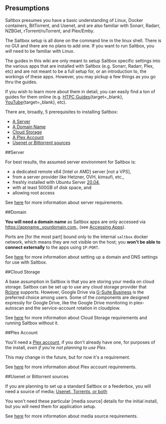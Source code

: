 ## Presumptions
Saltbox presumes you have a basic understanding of Linux, Docker containers, BitTorrent, and Usenet, and are also familiar with Sonarr, Radarr, NZBGet, rTorrent/ruTorrent, and Plex/Emby.

The Saltbox setup is all done on the command line in the linux shell.  There is no GUI and there are no plans to add one.  If you want to run Saltbox, you *will* need to be familiar with Linux.

The guides in this wiki are only meant to setup Saltbox specific settings into the various apps that are installed with Saltbox (e.g. Sonarr, Radarr, Plex, etc) and are not meant to be a full setup for, or an introduction to, the workings of these apps. However, you may pickup a few things as you go thru the guides. 

If you wish to learn more about them in detail, you can easily find a ton of guides for them online (e.g. [HTPC Guides](https://www.htpcguides.com){target=_blank}, [YouTube](https://www.youtube.com){target=_blank}, etc).

There are, broadly, 5 prerequisites to installing Saltbox:

<!-- TOC depthFrom:1 depthTo:6 withLinks:1 updateOnSave:1 orderedList:0 -->

- [A Server](#server)
- [A Domain Name](#domain)
- [Cloud Storage](#cloud-storage)
- [A Plex Account](#plex-account)
- [Usenet or Bittorrent sources](#usenet-or-bittorrent-sources)

<!-- /TOC -->

##Server

For best results, the assumed server environment for Saltbox is:

 - a dedicated remote x64 [Intel or AMD] server [not a VPS], 
 - from a server provider like Hetzner, OVH, kimsufi, etc., 
 - freshly installed with Ubuntu Server [20.04](https://releases.ubuntu.com/20.04/), 
 - with at least 500GB of disk space, and 
 - allowing root access

See [here](../../reference/server.md) for more information about server requirements.

##Domain

**You will need a domain name** as Saltbox apps are only accessed via https://appname._yourdomain.com_ (see [Accessing Apps](../basics/accessing_apps.md)).

Ports are [for the most part] bound only to the internal `saltbox` docker network, which means they are not visible on the host; you **won't be able to connect externally** to the apps using `IP:PORT`.

See [here](../../reference/domain.md) for more information about setting up a domain and DNS settings for use with Saltbox.

##Cloud Storage

A base assumption in Saltbox is that you are storing your media on cloud storage.  Saltbox can be set up to use any cloud storage provider that [Rclone](https://rclone.org/) supports. However, Google Drive via [G-Suite Business](https://gsuite.google.com/pricing.html) is the preferred choice among users.  Some of the components are designed expressly for Google Drive, like the Google Drive monitoring in plex-autoscan and the service-account rotation in cloudplow.

See [here](../../reference/cloud.md) for more information about Cloud Storage requirements and running Saltbox without it.

##Plex Account

You'll need a [Plex account](https://www.plex.tv/sign-up/), if you don't already have one, for purposes of the install, *even if you're not planning to use Plex*.  

This may change in the future, but for now it's a requirement.

See [here](../../reference/plex.md) for more information about Plex account requirements.

##Usenet or Bittorrent sources

If you are planning to set up a standard Saltbox or a feederbox, you will need a source of media; [Usenet, Torrents, or both](https://www.htpcguides.com/comparing-usenet-vs-torrents/)

You won't need these particular [media source] details for the initial install, but you will need them for application setup.

See [here](../../reference/usenet-torrent.md) for more information about media source requirements.

